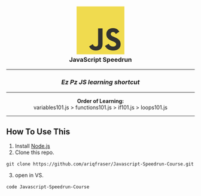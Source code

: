 <h3 align="center"><img src="JavaScript-logo.png" height="128"/><br>JavaScript Speedrun</h3>
<hr>
<h3 align="center"><i>Ez Pz JS learning shortcut</i></h3>
<hr>


<div align="center">
<strong> Order of Learning:</strong> <br>
variables101.js >
functions101.js >
if101.js >
loops101.js</div>

<hr>

## How To Use This

1. Install [Node.js](https://nodejs.org/en/)
2. Clone this repo.
```
git clone https://github.com/ariqfraser/Javascript-Speedrun-Course.git
```
3. open in VS.

```
code Javascript-Speedrun-Course 
```
